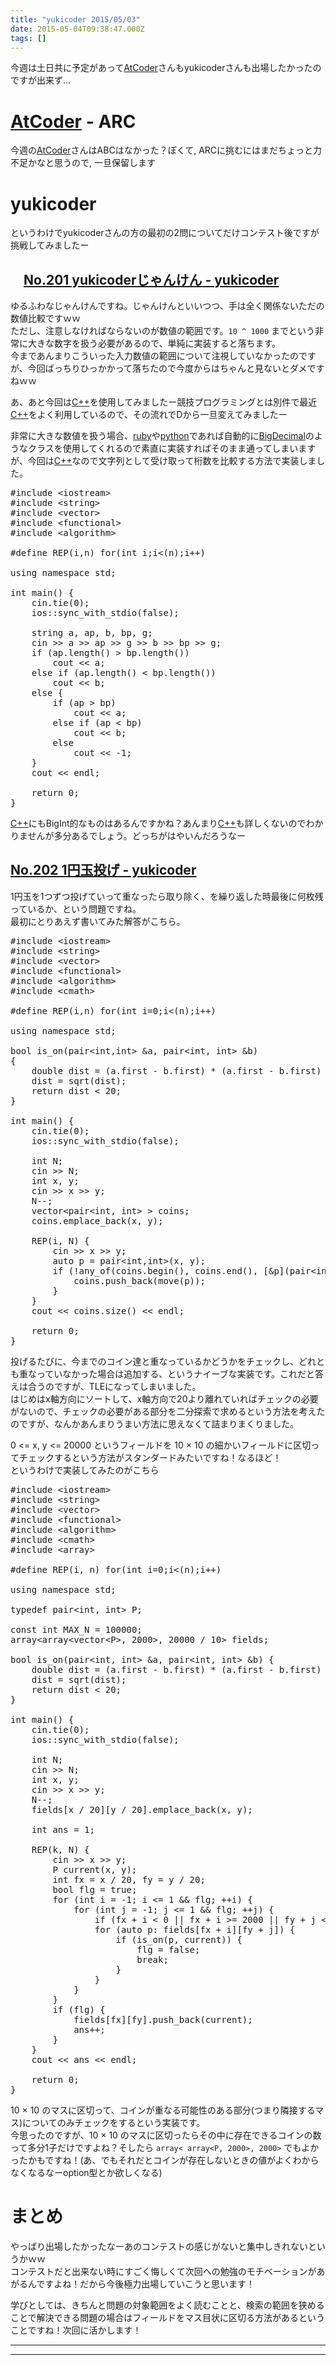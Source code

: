 ```yaml
---
title: "yukicoder 2015/05/03"
date: 2015-05-04T09:38:47.000Z
tags: []
---
```


<p>今週は土日共に予定があって<a class="keyword" href="http://d.hatena.ne.jp/keyword/AtCoder">AtCoder</a>さんもyukicoderさんも出場したかったのですが出来ず...</p>

<h1><a class="keyword" href="http://d.hatena.ne.jp/keyword/AtCoder">AtCoder</a> - ARC</h1>

<p>今週の<a class="keyword" href="http://d.hatena.ne.jp/keyword/AtCoder">AtCoder</a>さんはABCはなかった？ぽくて, ARCに挑むにはまだちょっと力不足かなと思うので, 一旦保留します</p>

<h1>yukicoder</h1>

<p>というわけでyukicoderさんの方の最初の2問についてだけコンテスト後ですが挑戦してみましたー</p>

<h2>　<a href="http://yukicoder.me/problems/436">No.201 yukicoderじゃんけん - yukicoder</a></h2>

<p>ゆるふわなじゃんけんですね。じゃんけんといいつつ、手は全く関係ないただの数値比較ですｗｗ<br/>
ただし、注意しなければならないのが数値の範囲です。<code>10 ^ 1000</code> までという非常に大きな数字を扱う必要があるので、単純に実装すると落ちます。<br/>
今まであんまりこういった入力数値の範囲について注視していなかったのですが、今回ばっちりひっかかって落ちたので今度からはちゃんと見ないとダメですねｗｗ</p>

<p>あ、あと今回は<a class="keyword" href="http://d.hatena.ne.jp/keyword/C%2B%2B">C++</a>を使用してみましたー競技プログラミングとは別件で最近<a class="keyword" href="http://d.hatena.ne.jp/keyword/C%2B%2B">C++</a>をよく利用しているので、その流れでDから一旦変えてみましたー</p>

<p>非常に大きな数値を扱う場合、<a class="keyword" href="http://d.hatena.ne.jp/keyword/ruby">ruby</a>や<a class="keyword" href="http://d.hatena.ne.jp/keyword/python">python</a>であれば自動的に<a class="keyword" href="http://d.hatena.ne.jp/keyword/BigDecimal">BigDecimal</a>のようなクラスを使用してくれるので素直に実装すればそのまま通ってしまいますが、今回は<a class="keyword" href="http://d.hatena.ne.jp/keyword/C%2B%2B">C++</a>なので文字列として受け取って桁数を比較する方法で実装しました。</p>

<pre class="code lang-cpp" data-lang="cpp" data-unlink><span class="synPreProc">#include </span><span class="synConstant">&lt;iostream&gt;</span>
<span class="synPreProc">#include </span><span class="synConstant">&lt;string&gt;</span>
<span class="synPreProc">#include </span><span class="synConstant">&lt;vector&gt;</span>
<span class="synPreProc">#include </span><span class="synConstant">&lt;functional&gt;</span>
<span class="synPreProc">#include </span><span class="synConstant">&lt;algorithm&gt;</span>

<span class="synPreProc">#define REP(i,n) </span><span class="synStatement">for</span><span class="synPreProc">(</span><span class="synType">int</span><span class="synPreProc"> i;i&lt;(n);i++)</span>

<span class="synStatement">using</span> <span class="synType">namespace</span> std;

<span class="synType">int</span> main() {
    cin.tie(<span class="synConstant">0</span>);
    ios::sync_with_stdio(<span class="synConstant">false</span>);

    string a, ap, b, bp, g;
    cin &gt;&gt; a &gt;&gt; ap &gt;&gt; g &gt;&gt; b &gt;&gt; bp &gt;&gt; g;
    <span class="synStatement">if</span> (ap.length() &gt; bp.length())
        cout &lt;&lt; a;
    <span class="synStatement">else</span> <span class="synStatement">if</span> (ap.length() &lt; bp.length())
        cout &lt;&lt; b;
    <span class="synStatement">else</span> {
        <span class="synStatement">if</span> (ap &gt; bp)
            cout &lt;&lt; a;
        <span class="synStatement">else</span> <span class="synStatement">if</span> (ap &lt; bp)
            cout &lt;&lt; b;
        <span class="synStatement">else</span>
            cout &lt;&lt; -<span class="synConstant">1</span>;
    }
    cout &lt;&lt; endl;

    <span class="synStatement">return</span> <span class="synConstant">0</span>;
}
</pre>

<p><a class="keyword" href="http://d.hatena.ne.jp/keyword/C%2B%2B">C++</a>にもBigInt的なものはあるんですかね？あんまり<a class="keyword" href="http://d.hatena.ne.jp/keyword/C%2B%2B">C++</a>も詳しくないのでわかりませんが多分あるでしょう。どっちがはやいんだろうなー</p>

<h2><a href="http://yukicoder.me/problems/476">No.202 1円玉投げ - yukicoder</a></h2>

<p>1円玉を1つずつ投げていって重なったら取り除く、を繰り返した時最後に何枚残っているか、という問題ですね。<br/>
最初にとりあえず書いてみた解答がこちら。</p>

<pre class="code lang-cpp" data-lang="cpp" data-unlink><span class="synPreProc">#include </span><span class="synConstant">&lt;iostream&gt;</span>
<span class="synPreProc">#include </span><span class="synConstant">&lt;string&gt;</span>
<span class="synPreProc">#include </span><span class="synConstant">&lt;vector&gt;</span>
<span class="synPreProc">#include </span><span class="synConstant">&lt;functional&gt;</span>
<span class="synPreProc">#include </span><span class="synConstant">&lt;algorithm&gt;</span>
<span class="synPreProc">#include </span><span class="synConstant">&lt;cmath&gt;</span>

<span class="synPreProc">#define REP(i,n) </span><span class="synStatement">for</span><span class="synPreProc">(</span><span class="synType">int</span><span class="synPreProc"> i=</span><span class="synConstant">0</span><span class="synPreProc">;i&lt;(n);i++)</span>

<span class="synStatement">using</span> <span class="synType">namespace</span> std;

<span class="synType">bool</span> is_on(pair&lt;<span class="synType">int</span>,<span class="synType">int</span>&gt; &amp;a, pair&lt;<span class="synType">int</span>, <span class="synType">int</span>&gt; &amp;b)
{
    <span class="synType">double</span> dist = (a.first - b.first) * (a.first - b.first) + (a.second - b.second) * (a.second - b.second);
    dist = sqrt(dist);
    <span class="synStatement">return</span> dist &lt; <span class="synConstant">20</span>;
}

<span class="synType">int</span> main() {
    cin.tie(<span class="synConstant">0</span>);
    ios::sync_with_stdio(<span class="synConstant">false</span>);

    <span class="synType">int</span> N;
    cin &gt;&gt; N;
    <span class="synType">int</span> x, y;
    cin &gt;&gt; x &gt;&gt; y;
    N--;
    vector&lt;pair&lt;<span class="synType">int</span>, <span class="synType">int</span>&gt; &gt; coins;
    coins.emplace_back(x, y);

    REP(i, N) {
        cin &gt;&gt; x &gt;&gt; y;
        <span class="synType">auto</span> p = pair&lt;<span class="synType">int</span>,<span class="synType">int</span>&gt;(x, y);
        <span class="synStatement">if</span> (!any_of(coins.begin(), coins.end(), [&amp;p](pair&lt;<span class="synType">int</span>, <span class="synType">int</span>&gt; &amp;a) <span class="synError">{</span> <span class="synStatement">return</span> is_on(a, p); })) {
            coins.push_back(move(p));
        }
    }
    cout &lt;&lt; coins.size() &lt;&lt; endl;

    <span class="synStatement">return</span> <span class="synConstant">0</span>;
}
</pre>

<p>投げるたびに、今までのコイン達と重なっているかどうかをチェックし、どれとも重なっていなかった場合は追加する、というナイーブな実装です。これだと答えは合うのですが、TLEになってしまいました。<br/>
はじめはx軸方向にソートして、x軸方向で20より離れていればチェックの必要がないので、チェックの必要がある部分を二分探索で求めるという方法を考えたのですが、なんかあんまりうまい方法に思えなくて詰まりまくりました。</p>

<p>0 &lt;= x, y &lt;= 20000 というフィールドを 10 × 10 の細かいフィールドに区切ってチェックするという方法がスタンダードみたいですね！なるほど！ <br/>
というわけで実装してみたのがこちら</p>

<pre class="code lang-cpp" data-lang="cpp" data-unlink><span class="synPreProc">#include </span><span class="synConstant">&lt;iostream&gt;</span>
<span class="synPreProc">#include </span><span class="synConstant">&lt;string&gt;</span>
<span class="synPreProc">#include </span><span class="synConstant">&lt;vector&gt;</span>
<span class="synPreProc">#include </span><span class="synConstant">&lt;functional&gt;</span>
<span class="synPreProc">#include </span><span class="synConstant">&lt;algorithm&gt;</span>
<span class="synPreProc">#include </span><span class="synConstant">&lt;cmath&gt;</span>
<span class="synPreProc">#include </span><span class="synConstant">&lt;array&gt;</span>

<span class="synPreProc">#define REP(i, n) </span><span class="synStatement">for</span><span class="synPreProc">(</span><span class="synType">int</span><span class="synPreProc"> i=</span><span class="synConstant">0</span><span class="synPreProc">;i&lt;(n);i++)</span>

<span class="synStatement">using</span> <span class="synType">namespace</span> std;

<span class="synType">typedef</span> pair&lt;<span class="synType">int</span>, <span class="synType">int</span>&gt; P;

<span class="synType">const</span> <span class="synType">int</span> MAX_N = <span class="synConstant">100000</span>;
array&lt;array&lt;vector&lt;P&gt;, <span class="synConstant">2000</span>&gt;, <span class="synConstant">20000</span> / <span class="synConstant">10</span>&gt; fields;

<span class="synType">bool</span> is_on(pair&lt;<span class="synType">int</span>, <span class="synType">int</span>&gt; &amp;a, pair&lt;<span class="synType">int</span>, <span class="synType">int</span>&gt; &amp;b) {
    <span class="synType">double</span> dist = (a.first - b.first) * (a.first - b.first) + (a.second - b.second) * (a.second - b.second);
    dist = sqrt(dist);
    <span class="synStatement">return</span> dist &lt; <span class="synConstant">20</span>;
}

<span class="synType">int</span> main() {
    cin.tie(<span class="synConstant">0</span>);
    ios::sync_with_stdio(<span class="synConstant">false</span>);

    <span class="synType">int</span> N;
    cin &gt;&gt; N;
    <span class="synType">int</span> x, y;
    cin &gt;&gt; x &gt;&gt; y;
    N--;
    fields[x / <span class="synConstant">20</span>][y / <span class="synConstant">20</span>].emplace_back(x, y);

    <span class="synType">int</span> ans = <span class="synConstant">1</span>;

    REP(k, N) {
        cin &gt;&gt; x &gt;&gt; y;
        P current(x, y);
        <span class="synType">int</span> fx = x / <span class="synConstant">20</span>, fy = y / <span class="synConstant">20</span>;
        <span class="synType">bool</span> flg = <span class="synConstant">true</span>;
        <span class="synStatement">for</span> (<span class="synType">int</span> i = -<span class="synConstant">1</span>; i &lt;= <span class="synConstant">1</span> &amp;&amp; flg; ++i) {
            <span class="synStatement">for</span> (<span class="synType">int</span> j = -<span class="synConstant">1</span>; j &lt;= <span class="synConstant">1</span> &amp;&amp; flg; ++j) {
                <span class="synStatement">if</span> (fx + i &lt; <span class="synConstant">0</span> || fx + i &gt;= <span class="synConstant">2000</span> || fy + j &lt; <span class="synConstant">0</span> || fy + j &gt;= <span class="synConstant">2000</span>) <span class="synStatement">continue</span>;
                <span class="synStatement">for</span> (<span class="synType">auto</span> p: fields[fx + i][fy + j]) {
                    <span class="synStatement">if</span> (is_on(p, current)) {
                        flg = <span class="synConstant">false</span>;
                        <span class="synStatement">break</span>;
                    }
                }
            }
        }
        <span class="synStatement">if</span> (flg) {
            fields[fx][fy].push_back(current);
            ans++;
        }
    }
    cout &lt;&lt; ans &lt;&lt; endl;

    <span class="synStatement">return</span> <span class="synConstant">0</span>;
}
</pre>

<p>10 × 10 のマスに区切って、コインが重なる可能性のある部分(つまり隣接するマス)についてのみチェックをするという実装です。<br/>
今思ったのですが、10 × 10 のマスに区切ったらその中に存在できるコインの数って多分1子だけですよね？そしたら <code>array&lt; array&lt;P, 2000&gt;, 2000&gt;</code> でもよかったかもですね！(あ、でもそれだとコインが存在しないときの値がよくわからなくなるなーoption型とか欲しくなる)</p>

<h1>まとめ</h1>

<p>やっぱり出場したかったなーあのコンテストの感じがないと集中しきれないというかｗｗ<br/>
コンテストだと出来ない時にすごく悔しくて次回への勉強のモチベーションがあがるんですよね！だから今後極力出場していこうと思います！</p>

<p>学びとしては、きちんと問題の対象範囲をよく読むことと、検索の範囲を狭めることで解決できる問題の場合はフィールドをマス目状に区切る方法があるということですね！次回に活かします！</p>

---

---
